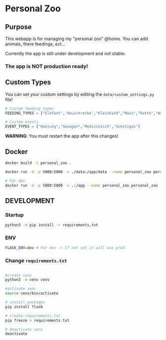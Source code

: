 # Personal Zoo

## Purpose

This webapp is for managing my "personal zoo" @home. You can add animals, there feedings, ect...

Currently the app is still under development and not stable.

### **The app is NOT production ready!**

## Custom Types
You can set your custom settings by editing the `data/custom_settings.py` file!
```python
# Custom feeding types
FEEDING_TYPES = ["Elefant",'Heuschrecke',"Kleinkind","Maus","Ratte","Wal"]

# Custom events
EVENT_TYPES = ["Häutung","Gewogen","Medizinisch","Sonstiges"]
```

**WARNING**: You must restart the app after this changes!


## Docker 
```bash
docker build -t personal_zoo .

docker run -d -p 5000:5000 -v ./data:/app/data --name personal_zoo personal_zoo

# For dev
docker run -d -p 5000:5000 -v .:/app --name personal_zoo personal_zoo
```

## DEVELOPMENT

### Startup
```bash
python3 -m pip install -r requirements.txt
```

### ENV
```bash
FLASK_ENV=dev # For dev -> If not set it will use prod
```

### Change `requirements.txt`
```bash

#create venv
python3 -m venv venv

#activate venv
source venv/bin/activate

# install packages
pip install flask

# create requirements.txt
pip freeze > requirements.txt

# deactivate venv
deactivate

```
